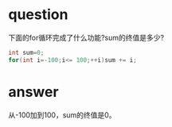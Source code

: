# question
下面的for循环完成了什么功能?sum的终值是多少?
```c++
int sum=0;
for(int i=-100;i<= 100;++i)sum += i;
```
# answer
从-100加到100，sum的终值是0。